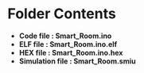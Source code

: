 # Folder Contents
* **Code file       : Smart_Room.ino**
* **ELF file        : Smart_Room.ino.elf**
* **HEX file        : Smart_Room.ino.hex**
* **Simulation file : Smart_Room.smiu**
